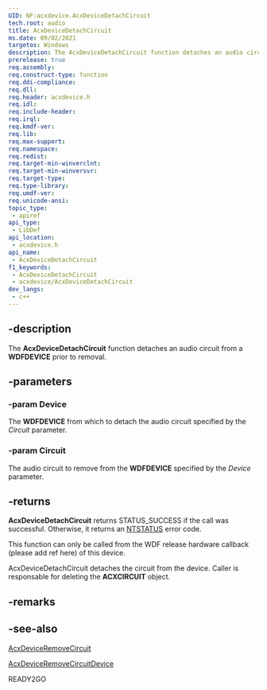 ```yaml
---
UID: NF:acxdevice.AcxDeviceDetachCircuit
tech.root: audio
title: AcxDeviceDetachCircuit
ms.date: 09/02/2021
targetos: Windows
description: The AcxDeviceDetachCircuit function detaches an audio circuit from a WDFDEVICE prior to removal.
prerelease: true
req.assembly: 
req.construct-type: function
req.ddi-compliance: 
req.dll: 
req.header: acxdevice.h
req.idl: 
req.include-header: 
req.irql: 
req.kmdf-ver: 
req.lib: 
req.max-support: 
req.namespace: 
req.redist: 
req.target-min-winverclnt: 
req.target-min-winversvr: 
req.target-type: 
req.type-library: 
req.umdf-ver: 
req.unicode-ansi: 
topic_type:
 - apiref
api_type:
 - LibDef
api_location:
 - acxdevice.h
api_name:
 - AcxDeviceDetachCircuit
f1_keywords:
 - AcxDeviceDetachCircuit
 - acxdevice/AcxDeviceDetachCircuit
dev_langs:
 - c++
---
```


## -description

The **AcxDeviceDetachCircuit** function detaches an audio circuit from a **WDFDEVICE** prior to removal.

## -parameters

### -param Device

The **WDFDEVICE** from which to detach the audio circuit specified by the *Circuit* parameter.

### -param Circuit

The audio circuit to remove from the **WDFDEVICE** specified by the *Device* parameter.

## -returns

**AcxDeviceDetachCircuit** returns STATUS_SUCCESS if the call was successful. Otherwise, it returns an [NTSTATUS](/windows-hardware/drivers/kernel/using-ntstatus-values) error code.

This function can only be called from the WDF release hardware callback (please add ref here) of this device.

AcxDeviceDetachCircuit detaches the circuit from the device. Caller is responsable for deleting the **ACXCIRCUIT** object. 

## -remarks

## -see-also

[AcxDeviceRemoveCircuit](nf-acxdevice-acxdeviceremovecircuit.md)

[AcxDeviceRemoveCircuitDevice](nf-acxdevice-acxdeviceremovecircuitdevice.md)

READY2GO